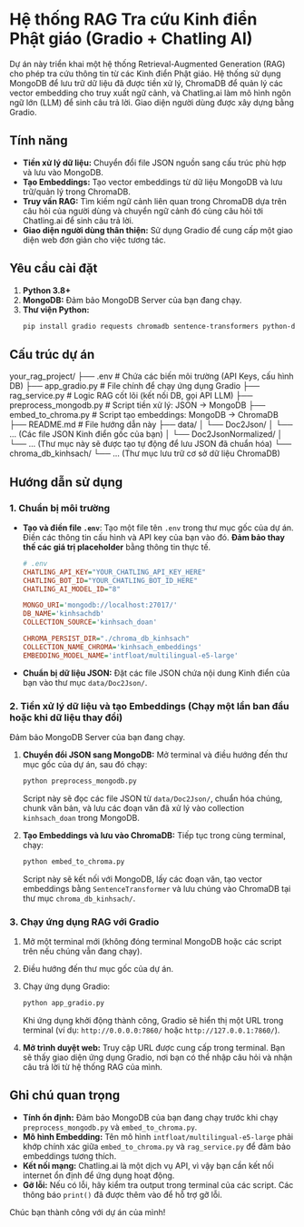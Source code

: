 # Hệ thống RAG Tra cứu Kinh điển Phật giáo (Gradio + Chatling AI)

Dự án này triển khai một hệ thống Retrieval-Augmented Generation (RAG) cho phép tra cứu thông tin từ các Kinh điển Phật giáo. Hệ thống sử dụng MongoDB để lưu trữ dữ liệu đã được tiền xử lý, ChromaDB để quản lý các vector embedding cho truy xuất ngữ cảnh, và Chatling.ai làm mô hình ngôn ngữ lớn (LLM) để sinh câu trả lời. Giao diện người dùng được xây dựng bằng Gradio.

## Tính năng

* **Tiền xử lý dữ liệu:** Chuyển đổi file JSON nguồn sang cấu trúc phù hợp và lưu vào MongoDB.
* **Tạo Embeddings:** Tạo vector embeddings từ dữ liệu MongoDB và lưu trữ/quản lý trong ChromaDB.
* **Truy vấn RAG:** Tìm kiếm ngữ cảnh liên quan trong ChromaDB dựa trên câu hỏi của người dùng và chuyển ngữ cảnh đó cùng câu hỏi tới Chatling.ai để sinh câu trả lời.
* **Giao diện người dùng thân thiện:** Sử dụng Gradio để cung cấp một giao diện web đơn giản cho việc tương tác.

## Yêu cầu cài đặt

1.  **Python 3.8+**
2.  **MongoDB:** Đảm bảo MongoDB Server của bạn đang chạy.
3.  **Thư viện Python:**
    ```bash
    pip install gradio requests chromadb sentence-transformers python-dotenv pymongo
    ```

## Cấu trúc dự án
your_rag_project/
├── .env                  # Chứa các biến môi trường (API Keys, cấu hình DB)
├── app_gradio.py         # File chính để chạy ứng dụng Gradio
├── rag_service.py        # Logic RAG cốt lõi (kết nối DB, gọi API LLM)
├── preprocess_mongodb.py # Script tiền xử lý: JSON -> MongoDB
├── embed_to_chroma.py    # Script tạo embeddings: MongoDB -> ChromaDB
├── README.md             # File hướng dẫn này
├── data/
│   └── Doc2Json/
│       └── ... (Các file JSON Kinh điển gốc của bạn)
│   └── Doc2JsonNormalized/
│       └── ... (Thư mục này sẽ được tạo tự động để lưu JSON đã chuẩn hóa)
└── chroma_db_kinhsach/
└── ... (Thư mục lưu trữ cơ sở dữ liệu ChromaDB)


## Hướng dẫn sử dụng

### 1. Chuẩn bị môi trường

* **Tạo và điền file `.env`**:
    Tạo một file tên `.env` trong thư mục gốc của dự án. Điền các thông tin cấu hình và API key của bạn vào đó. **Đảm bảo thay thế các giá trị placeholder** bằng thông tin thực tế.

    ```ini
    # .env
    CHATLING_API_KEY="YOUR_CHATLING_API_KEY_HERE"
    CHATLING_BOT_ID="YOUR_CHATLING_BOT_ID_HERE"
    CHATLING_AI_MODEL_ID="8"

    MONGO_URI='mongodb://localhost:27017/'
    DB_NAME='kinhsachdb'
    COLLECTION_SOURCE='kinhsach_doan'

    CHROMA_PERSIST_DIR="./chroma_db_kinhsach"
    COLLECTION_NAME_CHROMA='kinhsach_embeddings'
    EMBEDDING_MODEL_NAME='intfloat/multilingual-e5-large'
    ```

* **Chuẩn bị dữ liệu JSON:**
    Đặt các file JSON chứa nội dung Kinh điển của bạn vào thư mục `data/Doc2Json/`.

### 2. Tiền xử lý dữ liệu và tạo Embeddings (Chạy một lần ban đầu hoặc khi dữ liệu thay đổi)

Đảm bảo MongoDB Server của bạn đang chạy.

1.  **Chuyển đổi JSON sang MongoDB:**
    Mở terminal và điều hướng đến thư mục gốc của dự án, sau đó chạy:
    ```bash
    python preprocess_mongodb.py
    ```
    Script này sẽ đọc các file JSON từ `data/Doc2Json/`, chuẩn hóa chúng, chunk văn bản, và lưu các đoạn văn đã xử lý vào collection `kinhsach_doan` trong MongoDB.

2.  **Tạo Embeddings và lưu vào ChromaDB:**
    Tiếp tục trong cùng terminal, chạy:
    ```bash
    python embed_to_chroma.py
    ```
    Script này sẽ kết nối với MongoDB, lấy các đoạn văn, tạo vector embeddings bằng `SentenceTransformer` và lưu chúng vào ChromaDB tại thư mục `chroma_db_kinhsach/`.

### 3. Chạy ứng dụng RAG với Gradio

1.  Mở một terminal mới (không đóng terminal MongoDB hoặc các script trên nếu chúng vẫn đang chạy).
2.  Điều hướng đến thư mục gốc của dự án.
3.  Chạy ứng dụng Gradio:
    ```bash
    python app_gradio.py
    ```
    Khi ứng dụng khởi động thành công, Gradio sẽ hiển thị một URL trong terminal (ví dụ: `http://0.0.0.0:7860/` hoặc `http://127.0.0.1:7860/`).

4.  **Mở trình duyệt web:**
    Truy cập URL được cung cấp trong terminal. Bạn sẽ thấy giao diện ứng dụng Gradio, nơi bạn có thể nhập câu hỏi và nhận câu trả lời từ hệ thống RAG của mình.

## Ghi chú quan trọng

* **Tính ổn định:** Đảm bảo MongoDB của bạn đang chạy trước khi chạy `preprocess_mongodb.py` và `embed_to_chroma.py`.
* **Mô hình Embedding:** Tên mô hình `intfloat/multilingual-e5-large` phải khớp chính xác giữa `embed_to_chroma.py` và `rag_service.py` để đảm bảo embeddings tương thích.
* **Kết nối mạng:** Chatling.ai là một dịch vụ API, vì vậy bạn cần kết nối internet ổn định để ứng dụng hoạt động.
* **Gỡ lỗi:** Nếu có lỗi, hãy kiểm tra output trong terminal của các script. Các thông báo `print()` đã được thêm vào để hỗ trợ gỡ lỗi.

Chúc bạn thành công với dự án của mình!